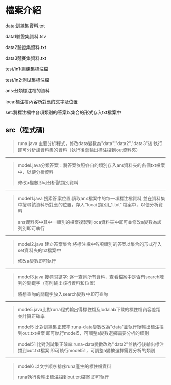 # 檔案介紹

data:訓練集資料.txt

data1驗證集資料.tsv

data2驗證集資料.txt

data3競賽集資料.txt

test/in1:訓練集標注檔

test/in2:測試集標注檔

ans:分類標注檔的資料

loca:標注檔內容所對應的文字及位置

set:將標注檔中各項類別的答案以集合的形式存入txt檔案中

## src（程式碼)

>runa.java:主要分析程式，修改data變數為"data","data2","data3"後 執行即可分析該資料集的資料（執行後會輸出標注擋到out資料夾）
---
>model.java分類答案：將答案依照各自的類別存入ans資料夾的各個txt檔案中，以便分析資料
>
>修改a變數即可分析該類別資料
---
>model1.java 搜索答案位置:讀取ans檔案中的每一項標注檔資料,並在資料集中搜尋該資料所對應的位置，存入"loca/(類別)_1.txt" 檔案中，以便分析資料
>
>ans資料夾中其中一類別的檔案複製到loca資料夾中即可並修改a變數為該列別即可執行
---
>model2.java 建立答案集合:將標注檔中各項類別的答案以集合的形式存入set資料夾的txt檔案中
>
>修改a變數即可執行
---
>model3.java 搜尋關鍵字: 逐一查詢所有資料，查看檔案中是否有search陣列的關鍵字（有則輸出該行資料和位置）
>
>將想查詢的關鍵字放入search變數中即可查詢
---
>mode5.java比對runa程式輸出得標住檔及lodalab下載的標住檔內容差距 並計算正確率
>
>model5 比對訓練集正確率:runa-data變數改為"data"並執行後輸出標注擋到out.txt檔案 即可執行model5，可調整a變數選擇需要分析的類別
>
>model51 比對測試集正確率:runa-data變數改為"data2"並執行後輸出標注擋到out.txt檔案 即可執行model51，可調整a變數選擇需要分析的類別
---
>model6 以文字順序排序runa產生的標住檔資料
>
>runa執行後輸出標注擋到out.txt檔案 即可執行

